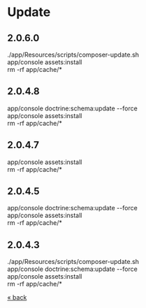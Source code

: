 # Update

## 2.0.6.0
./app/Resources/scripts/composer-update.sh  
app/console assets:install  
rm -rf app/cache/*  

## 2.0.4.8
app/console doctrine:schema:update --force  
app/console assets:install  
rm -rf app/cache/*  

## 2.0.4.7
app/console assets:install  
rm -rf app/cache/*  

## 2.0.4.5
app/console doctrine:schema:update --force   
app/console assets:install  
rm -rf app/cache/*  

## 2.0.4.3
./app/Resources/scripts/composer-update.sh  
app/console doctrine:schema:update --force  
app/console assets:install  
rm -rf app/cache/*  

<a href="../../../README.md">&laquo; back</a>
